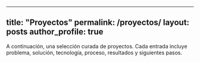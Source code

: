 
---
title: "Proyectos"
permalink: /proyectos/
layout: posts
author_profile: true
---

A continuación, una selección curada de proyectos. Cada entrada incluye problema, solución, tecnología, proceso, resultados y siguientes pasos.
